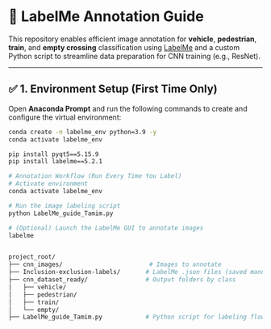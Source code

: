 # 🚦 LabelMe Annotation Guide 

This repository enables efficient image annotation for **vehicle**, **pedestrian**, **train**, and **empty crossing** classification using [LabelMe](https://github.com/wkentaro/labelme) and a custom Python script to streamline data preparation for CNN training (e.g., ResNet).

---

## ✅ 1. Environment Setup (First Time Only)

Open **Anaconda Prompt** and run the following commands to create and configure the virtual environment:

```bash
conda create -n labelme_env python=3.9 -y
conda activate labelme_env

pip install pyqt5==5.15.9
pip install labelme==5.2.1

# Annotation Workflow (Run Every Time You Label)
# Activate environment
conda activate labelme_env

# Run the image labeling script
python LabelMe_guide_Tamim.py

# (Optional) Launch the LabelMe GUI to annotate images
labelme


project_root/
├── cnn_images/                        # Images to annotate
├── Inclusion-exclusion-labels/       # LabelMe .json files (saved manually)
├── cnn_dataset_ready/                # Output folders by class
│   ├── vehicle/
│   ├── pedestrian/
│   ├── train/
│   └── empty/
├── LabelMe_guide_Tamim.py            # Python script for labeling flow

